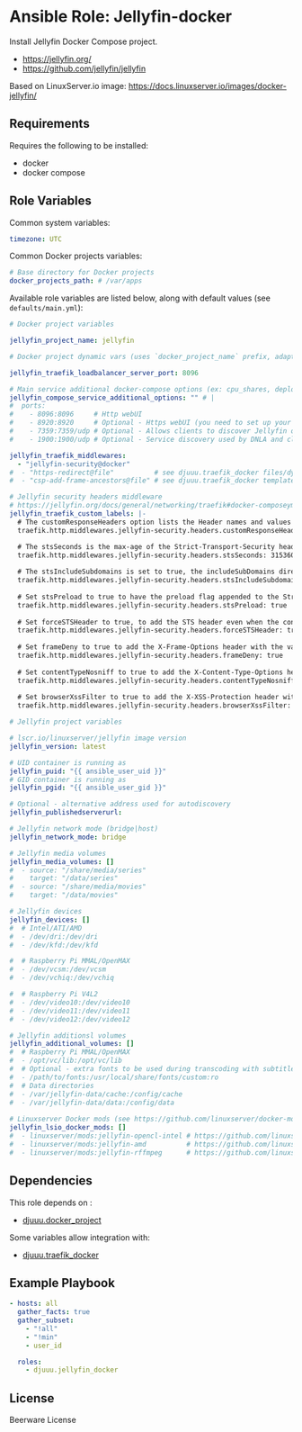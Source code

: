 Ansible Role: Jellyfin-docker
=============================

Install Jellyfin Docker Compose project.

- https://jellyfin.org/
- https://github.com/jellyfin/jellyfin

Based on LinuxServer.io image: https://docs.linuxserver.io/images/docker-jellyfin/

Requirements
------------

Requires the following to be installed:
- docker
- docker compose

Role Variables
--------------

Common system variables:

```yaml
timezone: UTC
```

Common Docker projects variables:

```yaml
# Base directory for Docker projects
docker_projects_path: # /var/apps
```

Available role variables are listed below, along with default values (see `defaults/main.yml`):

```yaml
# Docker project variables

jellyfin_project_name: jellyfin

# Docker project dynamic vars (uses `docker_project_name` prefix, adapt if overridden)

jellyfin_traefik_loadbalancer_server_port: 8096

# Main service additional docker-compose options (ex: cpu_shares, deploy, ...)
jellyfin_compose_service_additional_options: "" # |
#  ports:
#    - 8096:8096     # Http webUI
#    - 8920:8920     # Optional - Https webUI (you need to set up your own certificate).
#    - 7359:7359/udp # Optional - Allows clients to discover Jellyfin on the local network.
#    - 1900:1900/udp # Optional - Service discovery used by DNLA and clients.
```

```yaml
jellyfin_traefik_middlewares:
  - "jellyfin-security@docker"
#  - "https-redirect@file"          # see djuuu.traefik_docker files/dynamic-conf/middlewares/https-redirect.yml
#  - "csp-add-frame-ancestors@file" # see djuuu.traefik_docker templates/dynamic-conf/middlewares/csp-add-frame-ancestors.yml.j2

# Jellyfin security headers middleware
# https://jellyfin.org/docs/general/networking/traefik#docker-composeyml
jellyfin_traefik_custom_labels: |-  
  # The customResponseHeaders option lists the Header names and values to apply to the response.
  traefik.http.middlewares.jellyfin-security.headers.customResponseHeaders.X-Robots-Tag: noindex,nofollow,nosnippet,noarchive,notranslate,noimageindex

  # The stsSeconds is the max-age of the Strict-Transport-Security header. If set to 0, would NOT include the header.
  traefik.http.middlewares.jellyfin-security.headers.stsSeconds: 31536000 # 1y (minimum)
  
  # The stsIncludeSubdomains is set to true, the includeSubDomains directive will be appended to the Strict-Transport-Security header.
  traefik.http.middlewares.jellyfin-security.headers.stsIncludeSubdomains: true
  
  # Set stsPreload to true to have the preload flag appended to the Strict-Transport-Security header.
  traefik.http.middlewares.jellyfin-security.headers.stsPreload: true
  
  # Set forceSTSHeader to true, to add the STS header even when the connection is HTTP.
  traefik.http.middlewares.jellyfin-security.headers.forceSTSHeader: true
  
  # Set frameDeny to true to add the X-Frame-Options header with the value of DENY.
  traefik.http.middlewares.jellyfin-security.headers.frameDeny: true
  
  # Set contentTypeNosniff to true to add the X-Content-Type-Options header with the value nosniff.
  traefik.http.middlewares.jellyfin-security.headers.contentTypeNosniff: true
  
  # Set browserXssFilter to true to add the X-XSS-Protection header with the value 1; mode=block.
  traefik.http.middlewares.jellyfin-security.headers.browserXssFilter: true
```

```yaml
# Jellyfin project variables

# lscr.io/linuxserver/jellyfin image version
jellyfin_version: latest

# UID container is running as
jellyfin_puid: "{{ ansible_user_uid }}"
# GID container is running as
jellyfin_pgid: "{{ ansible_user_gid }}"

# Optional - alternative address used for autodiscovery
jellyfin_publishedserverurl:

# Jellyfin network mode (bridge|host)
jellyfin_network_mode: bridge

# Jellyfin media volumes
jellyfin_media_volumes: []
#  - source: "/share/media/series"
#    target: "/data/series"
#  - source: "/share/media/movies"
#    target: "/data/movies"

# Jellyfin devices
jellyfin_devices: []
#  # Intel/ATI/AMD
#  - /dev/dri:/dev/dri
#  - /dev/kfd:/dev/kfd

#  # Raspberry Pi MMAL/OpenMAX
#  - /dev/vcsm:/dev/vcsm
#  - /dev/vchiq:/dev/vchiq

#  # Raspberry Pi V4L2
#  - /dev/video10:/dev/video10
#  - /dev/video11:/dev/video11
#  - /dev/video12:/dev/video12

# Jellyfin additionsl volumes
jellyfin_additional_volumes: []
#  # Raspberry Pi MMAL/OpenMAX
#  - /opt/vc/lib:/opt/vc/lib
#  # Optional - extra fonts to be used during transcoding with subtitle burn-in
#  - /path/to/fonts:/usr/local/share/fonts/custom:ro
#  # Data directories
#  - /var/jellyfin-data/cache:/config/cache
#  - /var/jellyfin-data/data:/config/data
 
# Linuxserver Docker mods (see https://github.com/linuxserver/docker-mods)
jellyfin_lsio_docker_mods: []
#  - linuxserver/mods:jellyfin-opencl-intel # https://github.com/linuxserver/docker-mods/tree/jellyfin-opencl-intel
#  - linuxserver/mods:jellyfin-amd          # https://github.com/linuxserver/docker-mods/tree/jellyfin-amd
#  - linuxserver/mods:jellyfin-rffmpeg      # https://github.com/linuxserver/docker-mods/tree/jellyfin-rffmpeg
```

Dependencies
------------

This role depends on :
- [djuuu.docker_project](https://github.com/Djuuu/ansible-role-docker-project)

Some variables allow integration with:
- [djuuu.traefik_docker](https://github.com/Djuuu/ansible-role-traefik-docker)

Example Playbook
----------------

```yaml
- hosts: all
  gather_facts: true
  gather_subset:
    - "!all"
    - "!min"
    - user_id

  roles:
    - djuuu.jellyfin_docker
```

License
-------

Beerware License
